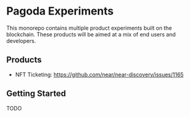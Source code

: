 # Pagoda Experiments

This monorepo contains multiple product experiments built on the blockchain. These products will be aimed at a mix of end users and developers.

## Products

- NFT Ticketing: https://github.com/near/near-discovery/issues/1165

## Getting Started

TODO
